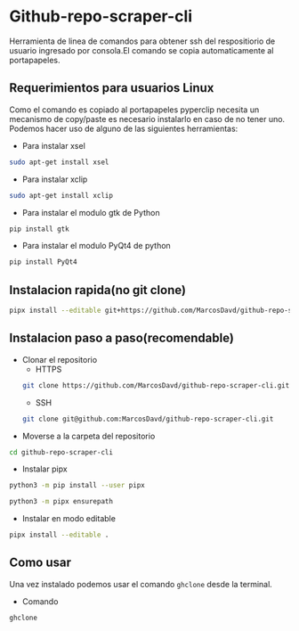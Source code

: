 # Github-repo-scraper-cli
Herramienta de linea de comandos para obtener ssh del respositiorio de usuario ingresado por consola.El comando se copia automaticamente al portapapeles.
## Requerimientos para usuarios Linux
Como el comando es copiado al portapapeles pyperclip necesita un mecanismo de copy/paste es necesario instalarlo en caso de no tener uno.
Podemos hacer uso de alguno de las siguientes herramientas:
+ Para instalar xsel
```bash
sudo apt-get install xsel
```
+ Para instalar xclip
```bash
sudo apt-get install xclip
```
+ Para instalar el modulo gtk de Python 
```bash
pip install gtk
```
+ Para instalar el modulo PyQt4 de python
```bash
pip install PyQt4
```
## Instalacion rapida(no git clone)
```bash 
pipx install --editable git+https://github.com/MarcosDavd/github-repo-scraper-cli.git
```

## Instalacion paso a paso(recomendable)
* Clonar el repositorio
    * HTTPS
    ```bash
    git clone https://github.com/MarcosDavd/github-repo-scraper-cli.git
    ```
    * SSH
    ```bash
    git clone git@github.com:MarcosDavd/github-repo-scraper-cli.git 
    ```
* Moverse a la carpeta del repositorio
```bash 
cd github-repo-scraper-cli
```
* Instalar pipx
```bash
python3 -m pip install --user pipx
```
```bash
python3 -m pipx ensurepath
```
* Instalar en modo editable

```bash
pipx install --editable .

```
## Como usar
Una vez instalado podemos usar el comando `ghclone` desde la terminal.
* Comando
```bash
ghclone
```

